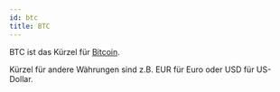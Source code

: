 ```yaml
---
id: btc
title: BTC
---
```


BTC ist das Kürzel für [Bitcoin](bitcoin).

Kürzel für andere Währungen sind z.B. EUR für Euro oder USD für US-Dollar.
